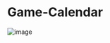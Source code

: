 # Game-Calendar

![image](https://github.com/user-attachments/assets/0287bd16-dda0-4568-ab81-3a0f3c70c53a)


 
